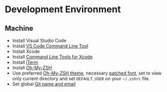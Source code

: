 # Development Environment

## Machine
- Install Visual Studio Code
- Install [VS Code Command Line Tool](https://code.visualstudio.com/docs/setup/mac#_launching-from-the-command-line)
- Install Xcode
- Install [Command Line Tools for Xcode](https://developer.apple.com/download/all/)
- Install [iTerm](https://iterm2.com/)
- Install [Oh-My-ZSH](https://ohmyz.sh/)
- Use preferred [Oh-My-ZSH theme](https://github.com/ohmyzsh/ohmyzsh/wiki/Themes), necessary [patched font](https://github.com/powerline/fonts), set to view only current directory and set `DEFAULT_USER` on your `~/.zshrc` file.
- Set global [Git name and email](https://git-scm.com/book/en/v2/Getting-Started-First-Time-Git-Setup)



